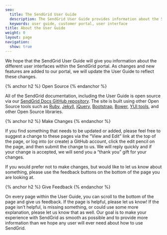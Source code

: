 ```yaml
---
seo:
  title: The SendGrid User Guide
  description: The SendGrid User Guide provides information about the SendGrid Customer Portal
  keywords: user guide, customer portal, user interface
title: About the User Guide
weight: 0
layout: page
navigation:
  show: true
---
```


We hope that the SendGrid User Guide will give you information about the different user interfaces within the SendGrid portal. As changes and new features are added to our portal, we will update the User Guide to reflect these changes. 

{% anchor h2 %}
Open Source
{% endanchor %}

All of the SendGrid documentation, including the User Guide is open source via our [SendGrid Docs GitHub repository](https://github.com/sendgrid/docs). 
The site is built using other Open Source tools such as [Ruby](https://www.ruby-lang.org/en/), [Jekyll](http://jekyllrb.com), 
[jQuery](https://jquery.com/), [Bootstrap](http://getbootstrap.com), [Bower](http://bower.io/), [YUI tools](http://yuilibrary.com/), 
and other Open Source libraries. 

{% anchor h2 %}
Make Changes
{% endanchor %}

If you find something that needs to be updated or added, please feel free to suggest a change to these pages via the “View and Edit” link at the top of the page, or log into (or create) a GitHub account, click the edit pencil on the page, and then submit the change to us. We will reply quickly and if your change is accepted, we will send you a “thank you” gift for your changes.  

If you would prefer not to make changes, but would like to let us know about something, please use the feedback buttons on the bottom of the page you are looking at.

{% anchor h2 %}
Give Feedback
{% endanchor %}

On every page within the User Guide, you can scroll to the bottom of the page and give us feedback. If the page is helpful, please let us know! If the page isn’t helpful, is missing something, or could use some more explanation, please let us know that as well. Our goal is to make your experience with SendGrid as smooth as possible and to provide more information than we hope any user will ever need about how to use SendGrid.
